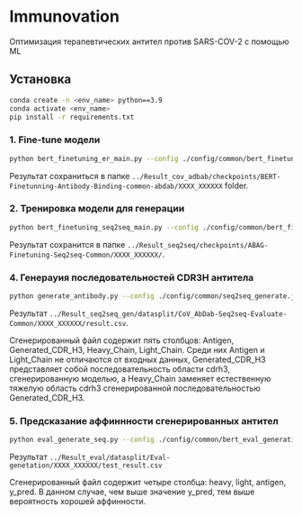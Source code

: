 # Immunovation
Оптимизация терапевтических антител против SARS-COV-2 с помощью ML


## Установка

```bash
conda create -n <env_name> python==3.9
conda activate <env_name>
pip install -r requirements.txt
```

### 1. Fine-tune модели

```bash
python bert_finetuning_er_main.py --config ./config/common/bert_finetuning_er_common_Cov_abdab.json
```
Результат сохраниться в папке `../Result_cov_adbab/checkpoints/BERT-Finetunning-Antibody-Binding-common-abdab/XXXX_XXXXXX` folder.

### 2. Тренировка модели для генерации

```bash
python bert_finetuning_seq2seq_main.py --config ./config/common/bert_finetuning_er_seq2seq_common.json
```
Результат сохранится в папке `../Result_seq2seq/checkpoints/ABAG-Finetuning-Seq2seq-Common/XXXX_XXXXXX/`.

### 4. Генерауия последовательностей CDR3H антитела

```bash
python generate_antibody.py --config ./config/common/seq2seq_generate.json
```
Результат `../Result_seq2seq_gen/datasplit/CoV_AbDab-Seq2seq-Evaluate-Common/XXXX_XXXXXX/result.csv`.

Сгенерированный файл содержит пять столбцов: Antigen, Generated_CDR_H3, Heavy_Chain, Light_Chain. Среди них Antigen и Light_Chain не отличаются от входных данных, Generated_CDR_H3 представляет собой последовательность области cdrh3, сгенерированную моделью, а Heavy_Chain заменяет естественную тяжелую область cdrh3 сгенерированной последовательностью Generated_CDR_H3.

### 5. Предсказание аффиннности сгенерированных антител

```bash
python eval_generate_seq.py --config ./config/common/bert_eval_generation.json
```
Результат `../Result_eval/datasplit/Eval-genetation/XXXX_XXXXXX/test_result.csv` 

Сгенерированный файл содержит четыре столбца: heavy, light, antigen, y_pred. В данном случае, чем выше значение y_pred, тем выше вероятность хорошей аффинности. 

